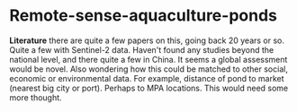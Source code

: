 # Remote-sense-aquaculture-ponds

__Literature__
there are quite a few papers on this, going back 20 years or so. Quite a few with Sentinel-2 data. Haven't found any studies beyond the national level, and there quite a few in China.
It seems a global assessment would be novel. Also wondering how this could be matched to other social, economic or environmental data. For example, distance of pond to market (nearest big city or port). Perhaps to MPA locations. This would need some more thought.

